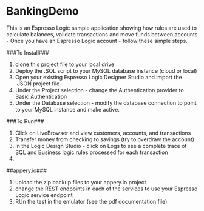 BankingDemo
===========

This is an Espresso Logic sample application showing how rules are used to calculate balances, validate transactions and move funds between accounts - Once you have an Espresso Logic account - follow these simple steps.

###To Install###
1. clone this project file to your local drive
2. Deploy the .SQL script to your MySQL database instance (cloud or local)
3. Open your existing Espresso Logic Designer Studio and import the .JSON project file
4. Under the Project selection - change the Authentication provider to Basic Authentication
5. Under the Database selection - modify the database connection to point to your MySQL instance and make active.

###To Run###
1. Click on LiveBrowser and view customers, accounts, and transactions
2. Transfer money from checking to savings (try to overdraw the account)
3. In the Logic Design Studio - click on Logs to see a complete trace of SQL and Business logic rules processed for each transaction
4. 
##appery.io###
1. upload the zip backup files to your appery.io project
2. change the REST endpoints in each of the services to use your Espresso Logic service endpoint
3. RUn the test in the emulator (see the pdf documentation file).

